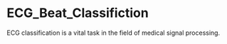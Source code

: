 # ECG_Beat_Classifiction
ECG classification is a vital task in the field of medical signal processing. 

